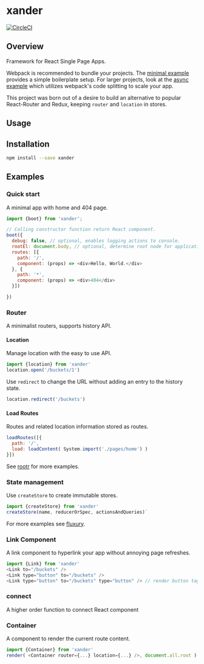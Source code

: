 # xander

[![CircleCI](https://circleci.com/gh/formula/xander.svg?style=svg)](https://circleci.com/gh/formula/xander)

## Overview

Framework for React Single Page Apps.

Webpack is recommended to bundle your projects. The [minimal example](./examples/minimal) provides a simple boilerplate setup. For larger projects, look at the [async example](./examples/async) which utilizes webpack's code splitting to scale your app.

This project was born out of a desire to build 
an alternative to popular React-Router and Redux,
keeping `router` and `location` in stores.

## Usage

## Installation

```sh
npm install --save xander
```
## Examples
### Quick start

A minimal app with home and 404 page.

```js
import {boot} from 'xander';

// Calling constructor function return React component.
boot({
  debug: false, // optional, enables logging actions to console.
  rootEl: document.body, // optional, determine root node for application.
  routes: [{
    path: '/',
    component: (props) => <div>Hello, World.</div> 
  }, {
    path: '*',
    component: (props) => <div>404</div>
  }])

})
```

### Router

A minimalist routers, supports history API.

#### Location

Manage location with the easy to use API.

```js
import {location} from 'xander'
location.open('/buckets/1')
```
Use `redirect` to change the URL without adding an entry to the history state.
```js
location.redirect('/buckets')
```

#### Load Routes 

Routes and related location information stored as routes.

```js
loadRoutes([{
  path: '/',
  load: loadContent( System.import('./pages/home') )
}])
```


See [rootr](https://github.com/formula/rootr) for more examples.

### State management

Use `createStore` to create immutable stores.

```js
import {createStore} from 'xander'
createStore(name, reducerOrSpec, actionsAndQueries)`
```

For more examples see [fluxury](https://github.com/formula/fluxury).

### Link Component

A link component to hyperlink your app without annoying page refreshes.

```js
import {Link} from 'xander'
<Link to="/buckets" />
<Link type="button" to="/buckets" />
<Link type="button" to="/buckets" type="button" /> // render button tag instead of a
```

### connect 

A higher order function to connect React component

### Container

A component to render the current route content.

```js
import {Container} from 'xander'
render( <Container router={...} location={...} />, document.all.root )
```


